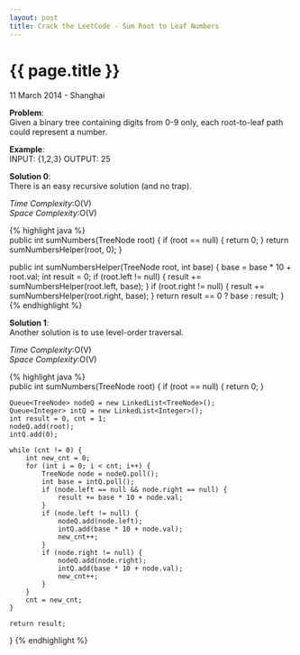 ```yaml
---
layout: post
title: Crack the LeetCode - Sum Root to Leaf Numbers
---
```


{{ page.title }}
================

<p class="meta">11 March 2014 - Shanghai </p>

**Problem**:   
Given a binary tree containing digits from 0-9 only, each root-to-leaf path could represent a number.

**Example**:   
INPUT: {1,2,3}
OUTPUT: 25

**Solution 0**:  
There is an easy recursive solution (and no trap). 

*Time Complexity*:O(V)  
*Space Complexity*:O(V)  

{% highlight java %}  
public int sumNumbers(TreeNode root) {
    if (root == null) {
        return 0;
    }
    return sumNumbersHelper(root, 0);
}

public int sumNumbersHelper(TreeNode root, int base) {
    base = base * 10 + root.val;
    int result = 0;
    if (root.left != null) {
        result += sumNumbersHelper(root.left, base);
    }
    if (root.right != null) {
        result += sumNumbersHelper(root.right, base);
    }
    return result == 0 ? base : result;
}
{% endhighlight %}

**Solution 1**:  
Another solution is to use level-order traversal.

*Time Complexity*:O(V)  
*Space Complexity*:O(V)  

{% highlight java %}  
public int sumNumbers(TreeNode root) {
    if (root == null) {
        return 0;
    }

    Queue<TreeNode> nodeQ = new LinkedList<TreeNode>();
    Queue<Integer> intQ = new LinkedList<Integer>();
    int result = 0, cnt = 1;
    nodeQ.add(root);
    intQ.add(0);

    while (cnt != 0) {
        int new_cnt = 0;
        for (int i = 0; i < cnt; i++) {
            TreeNode node = nodeQ.poll();
            int base = intQ.poll();
            if (node.left == null && node.right == null) {
                result += base * 10 + node.val;
            }
            if (node.left != null) {
                nodeQ.add(node.left);
                intQ.add(base * 10 + node.val);
                new_cnt++;
            }
            if (node.right != null) {
                nodeQ.add(node.right);
                intQ.add(base * 10 + node.val);
                new_cnt++;
            }
        }
        cnt = new_cnt;
    }

    return result;
}
{% endhighlight %}
